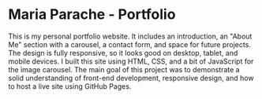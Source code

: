 # Maria Parache - Portfolio
This is my personal portfolio website. It includes an introduction, an "About Me" section with a carousel, a contact form, and space for future projects. The design is fully responsive, so it looks good on desktop, tablet, and mobile devices. I built this site using HTML, CSS, and a bit of JavaScript for the image carousel. The main goal of this project was to demonstrate a solid understanding of front-end development, responsive design, and how to host a live site using GitHub Pages.
